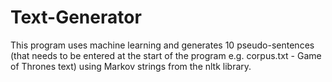 # Text-Generator

This program uses machine learning and generates 10 pseudo-sentences (that needs to be entered at the start of the program e.g. corpus.txt - Game of Thrones text) using Markov strings from the nltk library.
